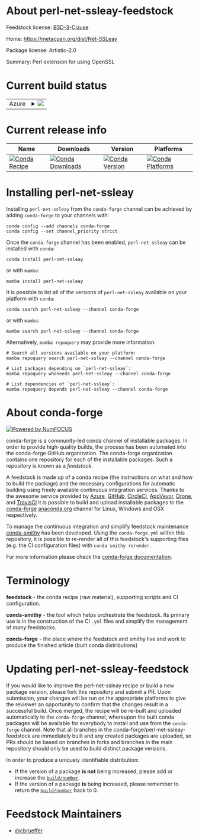 About perl-net-ssleay-feedstock
===============================

Feedstock license: [BSD-3-Clause](https://github.com/conda-forge/perl-net-ssleay-feedstock/blob/main/LICENSE.txt)

Home: https://metacpan.org/dist/Net-SSLeay

Package license: Artistic-2.0

Summary: Perl extension for using OpenSSL

Current build status
====================


<table>
    
  <tr>
    <td>Azure</td>
    <td>
      <details>
        <summary>
          <a href="https://dev.azure.com/conda-forge/feedstock-builds/_build/latest?definitionId=17246&branchName=main">
            <img src="https://dev.azure.com/conda-forge/feedstock-builds/_apis/build/status/perl-net-ssleay-feedstock?branchName=main">
          </a>
        </summary>
        <table>
          <thead><tr><th>Variant</th><th>Status</th></tr></thead>
          <tbody><tr>
              <td>linux_64</td>
              <td>
                <a href="https://dev.azure.com/conda-forge/feedstock-builds/_build/latest?definitionId=17246&branchName=main">
                  <img src="https://dev.azure.com/conda-forge/feedstock-builds/_apis/build/status/perl-net-ssleay-feedstock?branchName=main&jobName=linux&configuration=linux%20linux_64_" alt="variant">
                </a>
              </td>
            </tr><tr>
              <td>linux_aarch64</td>
              <td>
                <a href="https://dev.azure.com/conda-forge/feedstock-builds/_build/latest?definitionId=17246&branchName=main">
                  <img src="https://dev.azure.com/conda-forge/feedstock-builds/_apis/build/status/perl-net-ssleay-feedstock?branchName=main&jobName=linux&configuration=linux%20linux_aarch64_" alt="variant">
                </a>
              </td>
            </tr><tr>
              <td>linux_ppc64le</td>
              <td>
                <a href="https://dev.azure.com/conda-forge/feedstock-builds/_build/latest?definitionId=17246&branchName=main">
                  <img src="https://dev.azure.com/conda-forge/feedstock-builds/_apis/build/status/perl-net-ssleay-feedstock?branchName=main&jobName=linux&configuration=linux%20linux_ppc64le_" alt="variant">
                </a>
              </td>
            </tr><tr>
              <td>osx_64</td>
              <td>
                <a href="https://dev.azure.com/conda-forge/feedstock-builds/_build/latest?definitionId=17246&branchName=main">
                  <img src="https://dev.azure.com/conda-forge/feedstock-builds/_apis/build/status/perl-net-ssleay-feedstock?branchName=main&jobName=osx&configuration=osx%20osx_64_" alt="variant">
                </a>
              </td>
            </tr>
          </tbody>
        </table>
      </details>
    </td>
  </tr>
</table>

Current release info
====================

| Name | Downloads | Version | Platforms |
| --- | --- | --- | --- |
| [![Conda Recipe](https://img.shields.io/badge/recipe-perl--net--ssleay-green.svg)](https://anaconda.org/conda-forge/perl-net-ssleay) | [![Conda Downloads](https://img.shields.io/conda/dn/conda-forge/perl-net-ssleay.svg)](https://anaconda.org/conda-forge/perl-net-ssleay) | [![Conda Version](https://img.shields.io/conda/vn/conda-forge/perl-net-ssleay.svg)](https://anaconda.org/conda-forge/perl-net-ssleay) | [![Conda Platforms](https://img.shields.io/conda/pn/conda-forge/perl-net-ssleay.svg)](https://anaconda.org/conda-forge/perl-net-ssleay) |

Installing perl-net-ssleay
==========================

Installing `perl-net-ssleay` from the `conda-forge` channel can be achieved by adding `conda-forge` to your channels with:

```
conda config --add channels conda-forge
conda config --set channel_priority strict
```

Once the `conda-forge` channel has been enabled, `perl-net-ssleay` can be installed with `conda`:

```
conda install perl-net-ssleay
```

or with `mamba`:

```
mamba install perl-net-ssleay
```

It is possible to list all of the versions of `perl-net-ssleay` available on your platform with `conda`:

```
conda search perl-net-ssleay --channel conda-forge
```

or with `mamba`:

```
mamba search perl-net-ssleay --channel conda-forge
```

Alternatively, `mamba repoquery` may provide more information:

```
# Search all versions available on your platform:
mamba repoquery search perl-net-ssleay --channel conda-forge

# List packages depending on `perl-net-ssleay`:
mamba repoquery whoneeds perl-net-ssleay --channel conda-forge

# List dependencies of `perl-net-ssleay`:
mamba repoquery depends perl-net-ssleay --channel conda-forge
```


About conda-forge
=================

[![Powered by
NumFOCUS](https://img.shields.io/badge/powered%20by-NumFOCUS-orange.svg?style=flat&colorA=E1523D&colorB=007D8A)](https://numfocus.org)

conda-forge is a community-led conda channel of installable packages.
In order to provide high-quality builds, the process has been automated into the
conda-forge GitHub organization. The conda-forge organization contains one repository
for each of the installable packages. Such a repository is known as a *feedstock*.

A feedstock is made up of a conda recipe (the instructions on what and how to build
the package) and the necessary configurations for automatic building using freely
available continuous integration services. Thanks to the awesome service provided by
[Azure](https://azure.microsoft.com/en-us/services/devops/), [GitHub](https://github.com/),
[CircleCI](https://circleci.com/), [AppVeyor](https://www.appveyor.com/),
[Drone](https://cloud.drone.io/welcome), and [TravisCI](https://travis-ci.com/)
it is possible to build and upload installable packages to the
[conda-forge](https://anaconda.org/conda-forge) [anaconda.org](https://anaconda.org/)
channel for Linux, Windows and OSX respectively.

To manage the continuous integration and simplify feedstock maintenance
[conda-smithy](https://github.com/conda-forge/conda-smithy) has been developed.
Using the ``conda-forge.yml`` within this repository, it is possible to re-render all of
this feedstock's supporting files (e.g. the CI configuration files) with ``conda smithy rerender``.

For more information please check the [conda-forge documentation](https://conda-forge.org/docs/).

Terminology
===========

**feedstock** - the conda recipe (raw material), supporting scripts and CI configuration.

**conda-smithy** - the tool which helps orchestrate the feedstock.
                   Its primary use is in the construction of the CI ``.yml`` files
                   and simplify the management of *many* feedstocks.

**conda-forge** - the place where the feedstock and smithy live and work to
                  produce the finished article (built conda distributions)


Updating perl-net-ssleay-feedstock
==================================

If you would like to improve the perl-net-ssleay recipe or build a new
package version, please fork this repository and submit a PR. Upon submission,
your changes will be run on the appropriate platforms to give the reviewer an
opportunity to confirm that the changes result in a successful build. Once
merged, the recipe will be re-built and uploaded automatically to the
`conda-forge` channel, whereupon the built conda packages will be available for
everybody to install and use from the `conda-forge` channel.
Note that all branches in the conda-forge/perl-net-ssleay-feedstock are
immediately built and any created packages are uploaded, so PRs should be based
on branches in forks and branches in the main repository should only be used to
build distinct package versions.

In order to produce a uniquely identifiable distribution:
 * If the version of a package **is not** being increased, please add or increase
   the [``build/number``](https://docs.conda.io/projects/conda-build/en/latest/resources/define-metadata.html#build-number-and-string).
 * If the version of a package **is** being increased, please remember to return
   the [``build/number``](https://docs.conda.io/projects/conda-build/en/latest/resources/define-metadata.html#build-number-and-string)
   back to 0.

Feedstock Maintainers
=====================

* [@cbrueffer](https://github.com/cbrueffer/)

